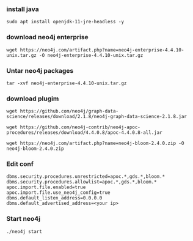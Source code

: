 ### install java
```
sudo apt install openjdk-11-jre-headless -y
```
### download neo4j enterprise
```
wget https://neo4j.com/artifact.php?name=neo4j-enterprise-4.4.10-unix.tar.gz -O neo4j-enterprise-4.4.10-unix.tar.gz
```

### Untar neo4j packages
```
tar -xvf neo4j-enterprise-4.4.10-unix.tar.gz
```

### download plugim
```
wget https://github.com/neo4j/graph-data-science/releases/download/2.1.8/neo4j-graph-data-science-2.1.8.jar
```
```
wget https://github.com/neo4j-contrib/neo4j-apoc-procedures/releases/download/4.4.0.8/apoc-4.4.0.8-all.jar
```
```
wget https://neo4j.com/artifact.php?name=neo4j-bloom-2.4.0.zip -O neo4j-bloom-2.4.0.zip
```

### Edit conf
```
dbms.security.procedures.unrestricted=apoc.*,gds.*,bloom.*
dbms.security.procedures.allowlist=apoc.*,gds.*,bloom.*
apoc.import.file.enabled=true
apoc.import.file.use_neo4j_config=true
dbms.default_listen_address=0.0.0.0
dbms.default_advertised_address=<your ip>
```

### Start neo4j
```
./neo4j start
```

